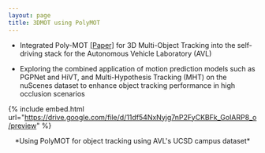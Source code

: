 ```yaml
---
layout: page
title: 3DMOT using PolyMOT
---
```


- Integrated Poly-MOT [[Paper]](https://arxiv.org/abs/2307.16675) for 3D Multi-Object Tracking into the self-driving stack for the Autonomous Vehicle Laboratory (AVL)

- Exploring the combined application of motion prediction models such as PGPNet and HiVT, and Multi-Hypothesis Tracking (MHT) on the nuScenes dataset to enhance object tracking performance in high occlusion scenarios

{% include embed.html url="https://drive.google.com/file/d/11df54NxNyjg7nP2FyCKBFk_GoIARP8_o/preview" %}

<p style="text-align: center;">
*Using PolyMOT for object tracking using AVL's UCSD campus dataset*
</p>
